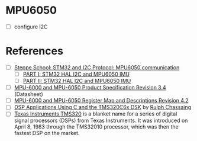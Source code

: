 # MPU6050

- [ ] configure I2C 


# References

- [ ] [Steppe School: STM32 and I2C Protocol: MPU6050 communication](https://www.steppeschool.com/pages/blog?p=stm32-and-i2c-protocol-mpu6050-communication)
  - [ ] [PART I: STM32 HAL I2C and MPU6050 IMU](https://youtu.be/iJn70hPxT7E?si=m_VwZSvG4by97KqN)
  - [ ] [PART II: STM32 HAL I2C and MPU6050 IMU](https://www.youtube.com/watch?v=P7a6qxacnO4)

- [ ] [MPU-6000 and MPU-6050 Product Specification Revision 3.4](https://invensense.tdk.com/wp-content/uploads/2015/02/MPU-6000-Datasheet1.pdf) (Datasheet)
- [ ] [MPU-6000 and MPU-6050 Register Map and Descriptions Revision 4.2](https://invensense.tdk.com/wp-content/uploads/2015/02/MPU-6000-Register-Map1.pdf) 
- [ ] [DSP Applications Using C and the TMS320C6x DSK](http://www.lavoisier.eu/books/electricity-electronics/dsp-applications-using-c-and-the-tms320c6x-dsk-topics-in-digital-signal-processing-with-cd-rom/chassaing/description_1361122) by [Rulph Chassaing](https://www.legacy.com/us/obituaries/providence/name/rulph-chassaing-obituary?id=17224555)
- [ ] [Texas Instruments TMS320](https://en.wikipedia.org/wiki/Texas_Instruments_TMS320) is a blanket name for a series of digital signal processors (DSPs) from Texas Instruments. It was introduced on April 8, 1983 through the TMS32010 processor, which was then the fastest DSP on the market.
